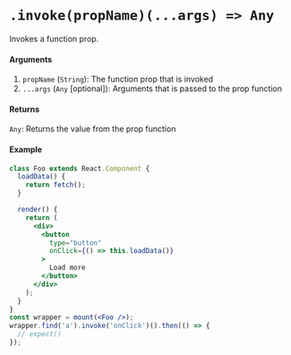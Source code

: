 # `.invoke(propName)(...args) => Any`

Invokes a function prop.

#### Arguments

1. `propName` (`String`): The function prop that is invoked
2. `...args` (`Any` [optional]): Arguments that is passed to the prop function



#### Returns

`Any`: Returns the value from the prop function

#### Example

```jsx
class Foo extends React.Component {
  loadData() {
    return fetch();
  }

  render() {
    return (
      <div>
        <button
          type="button"
          onClick={() => this.loadData()}
        >
          Load more
        </button>
      </div>
    );
  }
}
const wrapper = mount(<Foo />);
wrapper.find('a').invoke('onClick')().then(() => {
  // expect()
});
```
